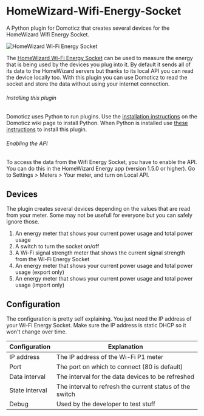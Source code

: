 # HomeWizard-Wifi-Energy-Socket
A Python plugin for Domoticz that creates several devices for the HomeWizard Wifi Energy Socket.

![HomeWizard Wi-Fi Energy Socket](https://www.homewizard.com/wp-content/uploads/2023/02/homewizard-energy-socket.png)

The [HomeWizard Wi-Fi Energy Socket](https://www.homewizard.com/energy-socket/) can be used to measure the energy that is being used by the devices you plug into it. By default it sends all of its data to the HomeWizard servers but thanks to its local API you can read the device locally too. With this plugin you can use Domoticz to read the socket and store the data without using your internet connection.

###### Installing this plugin

Domoticz uses Python to run plugins. Use the [installation instructions](https://www.domoticz.com/wiki/Using_Python_plugins#Required:_install_Python) on the Domoticz wiki page to install Python. When Python is installed use [these instructions](https://www.domoticz.com/wiki/Using_Python_plugins#Installing_a_plugin) to install this plugin.

###### Enabling the API

To access the data from the Wifi Energy Socket, you have to enable the API. You can do this in the HomeWizard Energy app (version 1.5.0 or higher). Go to Settings > Meters > Your meter, and turn on Local API.

## Devices

The plugin creates several devices depending on the values that are read from your meter. Some may not be usefull for everyone but you can safely ignore those.
 1. An energy meter that shows your current power usage and total power usage
 2. A switch to turn the socket on/off
 3. A Wi-Fi signal strength meter that shows the current signal strength from the Wi-Fi Energy Socket
 4. An energy meter that shows your current power usage and total power usage (export only)
 5. An energy meter that shows your current power usage and total power usage (import only)

## Configuration

The configuration is pretty self explaining. You just need the IP address of your Wi-Fi Energy Socket. Make sure the IP address is static DHCP so it won't change over time.

| Configuration | Explanation |
|--|--|
| IP address | The IP address of the Wi-Fi P1 meter |
| Port | The port on which to connect (80 is default) |
| Data interval | The interval for the data devices to be refreshed |
| State interval | The interval to refresh the current status of the switch |
| Debug | Used by the developer to test stuff |
